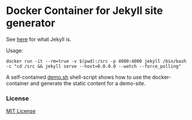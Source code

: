 # Docker Container for Jekyll site generator

See [here](https://jekyllrb.com/) for what Jekyll is.

Usage:

```
docker run -it --rm=true -v $(pwd):/src -p 4000:4000 jekyll /bin/bash -c "cd /src && jekyll serve --host=0.0.0.0 --watch --force_polling"
```

A self-contained [demo.sh](https://github.com/38leinaD/38leinaD.github.io/blob/master/demo.sh) shell-script shows how to use the docker-container and generate the static content for a demo-site.

### License
[MIT License](https://raw.githubusercontent.com/38leinaD/38leinaD.github.io/master/LICENSE)